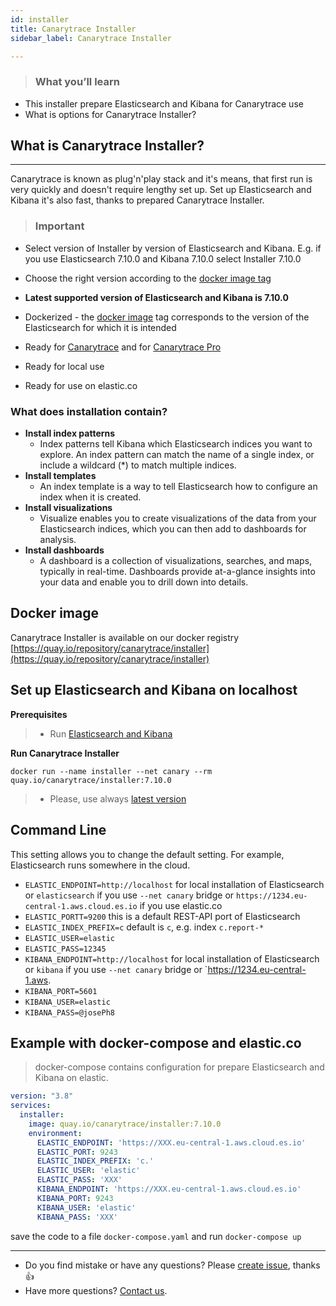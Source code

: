 ```yaml
---
id: installer
title: Canarytrace Installer
sidebar_label: Canarytrace Installer

---
```


> ### What you’ll learn
- This installer prepare Elasticsearch and Kibana for Canarytrace use
- What is options for Canarytrace Installer?

## What is Canarytrace Installer?
---

Canarytrace is known as plug'n'play stack and it's means, that first run is very quickly and doesn't require lengthy set up. 
Set up Elasticsearch and Kibana it's also fast, thanks to prepared Canarytrace Installer.

> ### Important
- Select version of Installer by version of Elasticsearch and Kibana. E.g. if you use Elasticsearch 7.10.0 and Kibana 7.10.0 select Installer 7.10.0
- Choose the right version according to the [docker image tag](https://quay.io/repository/canarytrace/installer?tab=tags)


- **Latest supported version of Elasticsearch and Kibana is 7.10.0**
- Dockerized - the [docker image](https://quay.io/repository/canarytrace/installer) tag corresponds to the version of the Elasticsearch for which it is intended 
- Ready for [Canarytrace](/docs/why/edition/) and for [Canarytrace Pro](/docs/why/edition/)
- Ready for local use
- Ready for use on elastic.co

### What does installation contain?

- **Install index patterns**
  - Index patterns tell Kibana which Elasticsearch indices you want to explore. An index pattern can match the name of a single index, or include a wildcard (*) to match multiple indices.
- **Install templates**
  - An index template is a way to tell Elasticsearch how to configure an index when it is created.
- **Install visualizations**
  - Visualize enables you to create visualizations of the data from your Elasticsearch indices, which you can then add to dashboards for analysis.
- **Install dashboards**
  - A dashboard is a collection of visualizations, searches, and maps, typically in real-time. Dashboards provide at-a-glance insights into your data and enable you to drill down into details.

## Docker image

Canarytrace Installer is available on our docker registry [https://quay.io/repository/canarytrace/installer](https://quay.io/repository/canarytrace/installer)

## Set up Elasticsearch and Kibana on localhost

**Prerequisites**

> - Run [Elasticsearch and Kibana](/docs/guides/elasticsearch)

**Run Canarytrace Installer**
```
docker run --name installer --net canary --rm quay.io/canarytrace/installer:7.10.0
```

> - Please, use always [latest version](https://quay.io/repository/canarytrace/installer?tab=tags)

## Command Line

This setting allows you to change the default setting. For example, Elasticsearch runs somewhere in the cloud.

- `ELASTIC_ENDPOINT=http://localhost` for local installation of Elasticsearch or `elasticsearch` if you use `--net canary` bridge or `https://1234.eu-central-1.aws.cloud.es.io` if you use elastic.co
- `ELASTIC_PORTT=9200` this is a default REST-API port of Elasticsearch
- `ELASTIC_INDEX_PREFIX=c` default is `c`, e.g. index `c.report-*`
- `ELASTIC_USER=elastic`
- `ELASTIC_PASS=12345`
- `KIBANA_ENDPOINT=http://localhost` for local installation of Elasticsearch or `kibana` if you use `--net canary` bridge or `https://1234.eu-central-1.aws.
- `KIBANA_PORT=5601`
- `KIBANA_USER=elastic`
- `KIBANA_PASS=@josePh8`

## Example with docker-compose and elastic.co
> docker-compose contains configuration for prepare Elasticsearch and Kibana on elastic.

```yaml title="docker-compose.yaml"
version: "3.8"
services:
  installer:
    image: quay.io/canarytrace/installer:7.10.0
    environment:
      ELASTIC_ENDPOINT: 'https://XXX.eu-central-1.aws.cloud.es.io'
      ELASTIC_PORT: 9243
      ELASTIC_INDEX_PREFIX: 'c.'
      ELASTIC_USER: 'elastic'
      ELASTIC_PASS: 'XXX'
      KIBANA_ENDPOINT: 'https://XXX.eu-central-1.aws.cloud.es.io'
      KIBANA_PORT: 9243
      KIBANA_USER: 'elastic'
      KIBANA_PASS: 'XXX'
```

save the code to a file `docker-compose.yaml` and run `docker-compose up`

---

- Do you find mistake or have any questions? Please [create issue](https://github.com/canarytrace/documentation/issues/new/choose), thanks 👍
- Have more questions? [Contact us](/docs/support/contactus).